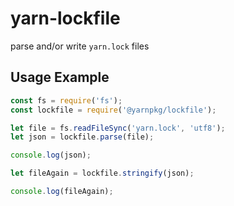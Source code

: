 # yarn-lockfile
parse and/or write `yarn.lock` files

## Usage Example

```js
const fs = require('fs');
const lockfile = require('@yarnpkg/lockfile');

let file = fs.readFileSync('yarn.lock', 'utf8');
let json = lockfile.parse(file);

console.log(json);

let fileAgain = lockfile.stringify(json);

console.log(fileAgain);
```
